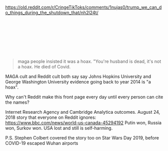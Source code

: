 https://old.reddit.com/r/CringeTikToks/comments/1nujas0/trump_we_can_do_things_during_the_shutdown_that/nh2l24t/

&nbsp;

&nbsp;

&nbsp;

&nbsp;

> maga people insisted it was a hoax. "You're husband is dead, it's not a hoax. He died of Covid.

MAGA cult and Reddit cult both say say Johns Hopkins University and George Washington University evidence going back to year 2014 is "a hoax".

Why can't Reddit make this front page every day until every person can cite the names?

Internet Research Agency and Cambridge Analytica outcomes. August 24, 2018 story that everyone on Reddit ignores: https://www.bbc.com/news/world-us-canada-45294192 Putin won, Russia won, Surkov won. USA lost and still is self-harming.

P.S. Stephen Colbert covered the story too on Star Wars Day 2019, before COVID-19 escaped Wuhan airports


